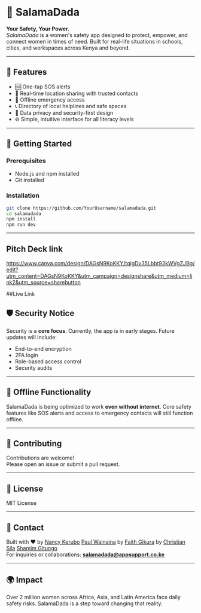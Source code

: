 
# 🌸 SalamaDada

**Your Safety, Your Power.**  
*SalamaDada* is a women's safety app designed to protect, empower, and connect women in times of need. Built for real-life situations in schools, cities, and workspaces across Kenya and beyond.

---

## 🚀 Features

- 🆘 One-tap SOS alerts
- 📍 Real-time location sharing with trusted contacts
- 📴 Offline emergency access
- 📞 Directory of local helplines and safe spaces
- 🔐 Data privacy and security-first design
- 🌐 Simple, intuitive interface for all literacy levels

---

## 📱 Getting Started

### Prerequisites

- Node.js and npm installed
- Git installed

### Installation

```bash
git clone https://github.com/YourUsername/salamadada.git
cd salamadada
npm install
npm run dev
```

---

## Pitch Deck link 
https://www.canva.com/design/DAGsN9KoKKY/tqigDv35Lbbt93kWVgZJBg/edit?utm_content=DAGsN9KoKKY&utm_campaign=designshare&utm_medium=link2&utm_source=sharebutton


##Live Link 


## 🛡️ Security Notice

Security is a **core focus**. Currently, the app is in early stages. Future updates will include:
- End-to-end encryption
- 2FA login
- Role-based access control
- Security audits

---

## 📴 Offline Functionality

SalamaDada is being optimized to work **even without internet**. Core safety features like SOS alerts and access to emergency contacts will still function offline.

---

## 🤝 Contributing

Contributions are welcome!  
Please open an issue or submit a pull request.

---

## 📄 License

MIT License

---

## 💌 Contact

Built with ❤️ by [Nancy Kerubo](https://github.com/KeruboNancy)  [Paul Wainaina](https://github.com/paulkeysdev)  by [Faith Gikura](https://github.com/FaithGikura)  by [Christian Sila](https://github.com/christian-74)   [Shamim Gitungo](https://github.com/shamtuz)  
For inquiries or collaborations: **salamadada@appsupport.co.ke**

---

## 🌍 Impact

Over 2 million women across Africa, Asia, and Latin America face daily safety risks. SalamaDada is a step toward changing that reality.
